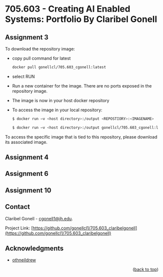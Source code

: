 # 705.603 - Creating AI Enabled Systems: Portfolio By Claribel Gonell

<!-- Improved compatibility of back to top link: See: https://github.com/othneildrew/Best-README-Template/pull/73 -->
<a name="readme-top"></a>
<!--
*** Thanks for checking out the Best-README-Template. If you have a suggestion
*** that would make this better, please fork the repo and create a pull request
*** or simply open an issue with the tag "enhancement".
*** Don't forget to give the project a star!
*** Thanks again! Now go create something AMAZING! :D
-->


<!-- ASSIGNMENT 3 -->
## Assignment 3


To download the repository image: 
* copy pull command for latest
  ```sh
  docker pull gonellcl/705.603_cgonell:latest
  ```
* select RUN
* Run a new container for the image. There are no ports exposed in the repository image. 
* The image is now in your host docker repository

* To access the image in your local repository: 
  ```sh
  $ docker run –v <host directory>:/output <REPOSTIORY>:<IMAGENAME>
  ```
   ```sh
  $ docker run –v <host directory>:/output gonellcl/705.603_cgonell:latest
  ```
To access the specific image that is tied to this repository, please download its associated image. 


<!-- ASSIGNMENT 4 -->
## Assignment 4


<!-- ASSIGNMENT 6 -->
## Assignment 6


<!-- ASSIGNMENT 10 -->
## Assignment 10


<!-- CONTACT -->
## Contact

Claribel Gonell  - cgonell1@jh.edu.

Project Link: [https://github.com/gonellcl1/705.603_claribelgonell](https://github.com/gonellcl1/705.603_claribelgonell)




<!-- ACKNOWLEDGMENTS -->
## Acknowledgments

* [othneildrew](https://github.com/othneildrew/Best-README-Template/blob/master/BLANK_README.md)


<p align="right">(<a href="#readme-top">back to top</a>)</p>
